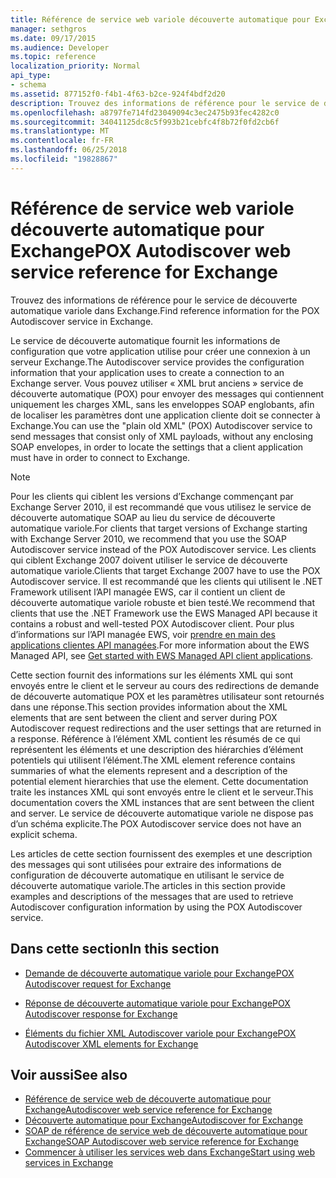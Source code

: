 ```yaml
---
title: Référence de service web variole découverte automatique pour Exchange
manager: sethgros
ms.date: 09/17/2015
ms.audience: Developer
ms.topic: reference
localization_priority: Normal
api_type:
- schema
ms.assetid: 877152f0-f4b1-4f63-b2ce-924f4bdf2d20
description: Trouvez des informations de référence pour le service de découverte automatique variole dans Exchange.
ms.openlocfilehash: a8797fe714fd23049094c3ec2475b93fec4282c0
ms.sourcegitcommit: 34041125dc8c5f993b21cebfc4f8b72f0fd2cb6f
ms.translationtype: MT
ms.contentlocale: fr-FR
ms.lasthandoff: 06/25/2018
ms.locfileid: "19828867"
---
```

# <a name="pox-autodiscover-web-service-reference-for-exchange"></a><span data-ttu-id="2e3f0-103">Référence de service web variole découverte automatique pour Exchange</span><span class="sxs-lookup"><span data-stu-id="2e3f0-103">POX Autodiscover web service reference for Exchange</span></span>

<span data-ttu-id="2e3f0-104">Trouvez des informations de référence pour le service de découverte automatique variole dans Exchange.</span><span class="sxs-lookup"><span data-stu-id="2e3f0-104">Find reference information for the POX Autodiscover service in Exchange.</span></span>
  
<span data-ttu-id="2e3f0-105">Le service de découverte automatique fournit les informations de configuration que votre application utilise pour créer une connexion à un serveur Exchange.</span><span class="sxs-lookup"><span data-stu-id="2e3f0-105">The Autodiscover service provides the configuration information that your application uses to create a connection to an Exchange server.</span></span> <span data-ttu-id="2e3f0-106">Vous pouvez utiliser « XML brut anciens » service de découverte automatique (POX) pour envoyer des messages qui contiennent uniquement les charges XML, sans les enveloppes SOAP englobants, afin de localiser les paramètres dont une application cliente doit se connecter à Exchange.</span><span class="sxs-lookup"><span data-stu-id="2e3f0-106">You can use the "plain old XML" (POX) Autodiscover service to send messages that consist only of XML payloads, without any enclosing SOAP envelopes, in order to locate the settings that a client application must have in order to connect to Exchange.</span></span>
  
> [!NOTE]
> <span data-ttu-id="2e3f0-107">Pour les clients qui ciblent les versions d’Exchange commençant par Exchange Server 2010, il est recommandé que vous utilisez le service de découverte automatique SOAP au lieu du service de découverte automatique variole.</span><span class="sxs-lookup"><span data-stu-id="2e3f0-107">For clients that target versions of Exchange starting with Exchange Server 2010, we recommend that you use the SOAP Autodiscover service instead of the POX Autodiscover service.</span></span> <span data-ttu-id="2e3f0-108">Les clients qui ciblent Exchange 2007 doivent utiliser le service de découverte automatique variole.</span><span class="sxs-lookup"><span data-stu-id="2e3f0-108">Clients that target Exchange 2007 have to use the POX Autodiscover service.</span></span> <span data-ttu-id="2e3f0-109">Il est recommandé que les clients qui utilisent le .NET Framework utilisent l’API managée EWS, car il contient un client de découverte automatique variole robuste et bien testé.</span><span class="sxs-lookup"><span data-stu-id="2e3f0-109">We recommend that clients that use the .NET Framework use the EWS Managed API because it contains a robust and well-tested POX Autodiscover client.</span></span> <span data-ttu-id="2e3f0-110">Pour plus d’informations sur l’API managée EWS, voir [prendre en main des applications clientes API managées](http://msdn.microsoft.com/library/c2267733-6f4f-49e5-9614-1e4a24c3af1a%28Office.15%29.aspx).</span><span class="sxs-lookup"><span data-stu-id="2e3f0-110">For more information about the EWS Managed API, see [Get started with EWS Managed API client applications](http://msdn.microsoft.com/library/c2267733-6f4f-49e5-9614-1e4a24c3af1a%28Office.15%29.aspx).</span></span> 
  
<span data-ttu-id="2e3f0-111">Cette section fournit des informations sur les éléments XML qui sont envoyés entre le client et le serveur au cours des redirections de demande de découverte automatique POX et les paramètres utilisateur sont retournés dans une réponse.</span><span class="sxs-lookup"><span data-stu-id="2e3f0-111">This section provides information about the XML elements that are sent between the client and server during POX Autodiscover request redirections and the user settings that are returned in a response.</span></span> <span data-ttu-id="2e3f0-112">Référence à l’élément XML contient les résumés de ce qui représentent les éléments et une description des hiérarchies d’élément potentiels qui utilisent l’élément.</span><span class="sxs-lookup"><span data-stu-id="2e3f0-112">The XML element reference contains summaries of what the elements represent and a description of the potential element hierarchies that use the element.</span></span> <span data-ttu-id="2e3f0-113">Cette documentation traite les instances XML qui sont envoyés entre le client et le serveur.</span><span class="sxs-lookup"><span data-stu-id="2e3f0-113">This documentation covers the XML instances that are sent between the client and server.</span></span> <span data-ttu-id="2e3f0-114">Le service de découverte automatique variole ne dispose pas d’un schéma explicite.</span><span class="sxs-lookup"><span data-stu-id="2e3f0-114">The POX Autodiscover service does not have an explicit schema.</span></span>
  
<span data-ttu-id="2e3f0-115">Les articles de cette section fournissent des exemples et une description des messages qui sont utilisées pour extraire des informations de configuration de découverte automatique en utilisant le service de découverte automatique variole.</span><span class="sxs-lookup"><span data-stu-id="2e3f0-115">The articles in this section provide examples and descriptions of the messages that are used to retrieve Autodiscover configuration information by using the POX Autodiscover service.</span></span> 
  
## <a name="in-this-section"></a><span data-ttu-id="2e3f0-116">Dans cette section</span><span class="sxs-lookup"><span data-stu-id="2e3f0-116">In this section</span></span>
<span data-ttu-id="2e3f0-117"><a name="bk_InThisSection"> </a></span><span class="sxs-lookup"><span data-stu-id="2e3f0-117"></span></span>

- [<span data-ttu-id="2e3f0-118">Demande de découverte automatique variole pour Exchange</span><span class="sxs-lookup"><span data-stu-id="2e3f0-118">POX Autodiscover request for Exchange</span></span>](pox-autodiscover-request-for-exchange.md)
    
- [<span data-ttu-id="2e3f0-119">Réponse de découverte automatique variole pour Exchange</span><span class="sxs-lookup"><span data-stu-id="2e3f0-119">POX Autodiscover response for Exchange</span></span>](pox-autodiscover-response-for-exchange.md)
    
- [<span data-ttu-id="2e3f0-120">Éléments du fichier XML Autodiscover variole pour Exchange</span><span class="sxs-lookup"><span data-stu-id="2e3f0-120">POX Autodiscover XML elements for Exchange</span></span>](pox-autodiscover-xml-elements-for-exchange.md)
    
## <a name="see-also"></a><span data-ttu-id="2e3f0-121">Voir aussi</span><span class="sxs-lookup"><span data-stu-id="2e3f0-121">See also</span></span>

- [<span data-ttu-id="2e3f0-122">Référence de service web de découverte automatique pour Exchange</span><span class="sxs-lookup"><span data-stu-id="2e3f0-122">Autodiscover web service reference for Exchange</span></span>](autodiscover-web-service-reference-for-exchange.md)
- [<span data-ttu-id="2e3f0-123">Découverte automatique pour Exchange</span><span class="sxs-lookup"><span data-stu-id="2e3f0-123">Autodiscover for Exchange</span></span>](../exchange-web-services/autodiscover-for-exchange.md)   
- [<span data-ttu-id="2e3f0-124">SOAP de référence de service web de découverte automatique pour Exchange</span><span class="sxs-lookup"><span data-stu-id="2e3f0-124">SOAP Autodiscover web service reference for Exchange</span></span>](soap-autodiscover-web-service-reference-for-exchange.md)
- [<span data-ttu-id="2e3f0-125">Commencer à utiliser les services web dans Exchange</span><span class="sxs-lookup"><span data-stu-id="2e3f0-125">Start using web services in Exchange</span></span>](../exchange-web-services/start-using-web-services-in-exchange.md)
    

